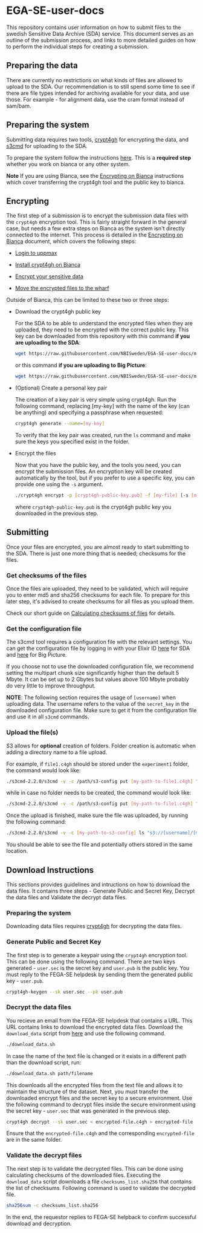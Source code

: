 # EGA-SE-user-docs

This repository contains user information on how to submit files to the swedish
Sensitive Data Archive (SDA) service. This document serves as an outline of the submission process, 
and links to more detailed guides on how to perform the individual steps for creating a submission.

## Preparing the data

There are currently no restrictions on what kinds of files are allowed to upload
to the SDA. Our recommendation is to still spend some time to see if there are
file types intended for archiving available for your data, and use those. For
example - for alignment data, use the cram format instead of sam/bam.

## Preparing the system

Submitting data requires two tools,
[crypt4gh](https://www.ga4gh.org/news/crypt4gh-a-secure-method-for-sharing-human-genetic-data/)
for encrypting the data, and [s3cmd](https://s3tools.org/s3cmd) for uploading to
the SDA.

To prepare the system follow the instructions [here](binaries.md). This is a **required step**
whether you work on bianca or any other system.

**Note** If you are using Bianca, see the [Encrypting on Bianca](bianca.md)
instructions which cover transferring the crypt4gh tool and the public key to 
bianca.

## Encrypting

The first step of a submission is to encrypt the submission data files with the
`crypt4gh` encryption tool. This is fairly straight forward in the general case,
but needs a few extra steps on Bianca as the system isn't directly
connected to the internet. This process is detailed in the
[Encrypting on Bianca](bianca.md) document, which covers the following steps:

  - [Login to uppmax](bianca.md#login-to-uppmax)

  - [Install crypt4gh on Bianca](bianca.md#install-crypt4gh-on-bianca)

  - [Encrypt your sensitive data](bianca.md#encrypt-your-sensitive-data)

  - [Move the encrypted files to the wharf](bianca.md#move-encrypted-files-to-the-wharf-for-upload)

Outside of Bianca, this can be limited to these two or three steps:

 - Download the crypt4gh public key

   For the SDA to be able to understand the encrypted files when they are
   uploaded, they need to be encrypted with the correct public key. This key can
   be downloaded from this repository with this command <strong>if you are uploading to the SDA</strong>:
   ```bash
   wget https://raw.githubusercontent.com/NBISweden/EGA-SE-user-docs/main/crypt4gh_key.pub
   ```
   or this command <strong>if you are uploading to Big Picture</strong>:
   ```bash
   wget https://raw.githubusercontent.com/NBISweden/EGA-SE-user-docs/main/crypt4gh_bp_key.pub
   ```

 - (Optional) Create a personal key pair

   The creation of a key pair is very simple using crypt4gh. Run the following
   command, replacing [my-key] with the name of the key (can be anything) and
   specifying a passphrase when requested:
   
   ```bash
   crypt4gh generate --name=[my-key]
   ```

   To verify that the key pair was created, run the `ls` command and make sure
   the keys you specified exist in the folder.

 - Encrypt the files

   Now that you have the public key, and the tools you need, you can encrypt the
   submission files. An encryption key will be created automatically by the
   tool, but if you prefer to use a specific key, you can provide one using the
   `-s` argument.

   ```bash
   ./crypt4gh encrypt -p [crypt4gh-public-key.pub] -f [my-file] [-s [my-key].sec.pem]
   ```
   where `crypt4gh-public-key.pub` is the crypt4gh public key you downloaded in the previous step.

## Submitting

Once your files are encrypted, you are almost ready to start submitting to the
SDA. There is just one more thing that is needed; checksums for the files.

### Get checksums of the files

Once the files are uploaded, they need to be validated, which will require you to enter md5 and sha256 checksums for each file. 
To prepare for this later step, it's advised to create checksums for all files as you upload them.

Check our short guide on [Calculating checksums of files](checksums.md) for details.

### Get the configuration file

The s3cmd tool requires a configuration file with the relevant settings. You
can get the configuration file by logging in with your Elixir ID
[here](https://login.sda.nbis.se/) for SDA and [here](https://login.bp.nbis.se/) for Big Picture.

If you choose not to use the downloaded configuration file, we recommend
setting the multipart chunk size significantly higher than the default 5 Mbyte.
It can be set up to 2 Gbytes but values above 100 Mbyte probably do very little
to improve throughput.

**NOTE**: The following section requires the usage of `[username]` when uploading data.
The username refers to the value of the `secret_key` in the downloaded configuration file. 
Make sure to get it from the configuration file and use it in all `s3cmd` commands.

### Upload the file(s)

S3 allows for **optional** creation of folders. Folder creation is automatic
when adding a directory name to a file upload.

For example, if `file1.c4gh` should be stored under the `experiment1` folder,
the command would look like:

```bash
./s3cmd-2.2.0/s3cmd -v -c /path/s3-config put [my-path-to-file1.c4gh] "s3://[username]/experiment1/file1.c4gh"
```

while in case no folder needs to be created, the command would look like:

```bash
./s3cmd-2.2.0/s3cmd -v -c /path/s3-config put [my-path-to-file1.c4gh] "s3://[username]/file1.c4gh"
```

Once the upload is finished, make sure the file was uploaded, by running the
following command:

```bash
./s3cmd-2.2.0/s3cmd -v -c [my-path-to-s3-config] ls "s3://[username]/[my-s3-path]/"
```

You should be able to see the file and potentially others stored in the same
location.


## Download Instructions

This sections provides guidelines and intructions on how to download the data files. It contains three steps - Generate Public and Secret Key, Decrypt the data files and Validate the decrypt data files. 

### Preparing the system

Downloading data files requires [crypt4gh](https://www.ga4gh.org/news/crypt4gh-a-secure-method-for-sharing-human-genetic-data/)
for decrypting the data files. 


### Generate Public and Secret Key

The first step is to generate a keypair using the `crypt4gh` encryption tool. This can be done using the following command. There are two keys generated - `user.sec` is the secret key and `user.pub` is the public key. You must reply to the FEGA-SE helpdesk by sending them the generated public key - `user.pub`. 

```bash
crypt4gh-keygen --sk user.sec --pk user.pub
```

### Decrypt the data files

You recieve an email from the FEGA-SE helpdesk that contains a URL. This URL contains links to download the encrypted data files. Download the `download_data` script from [here](https://github.com/NBISweden/LocalEGA-SE-Deployment/blob/refactor/one-checksum-file/dev-tools/publicize_file/download_data.sh) and use the following command.


```bash
./download_data.sh
```
In case the name of the text file is changed or it exists in a different path than the download script, run:

```bash
./download_data.sh path/filename
```

This downloads all the encrypted files from the text file and allows it to maintain the structure of the dataset. Next, you must transfer the downloaded encrypt files and the secret key to a secure environment. Use the following command to decrypt files inside the secure environment using the secret key - `user.sec` that was generated in the previous step.

```bash
crypt4gh decrypt --sk user.sec < encrypted-file.c4gh > encrypted-file
```
Ensure that the `encrypted-file.c4gh` and the corresponding `encrypted-file` are in the same folder. 


### Validate the decrypt files

The next step is to validate the decrypted files. This can be done using calculating checksums of the downloaded files. Executing the `download_data` script downloads a file `checksums_list.sha256` that contains the list of checksums. Following command is used to validate the decrypted file.

```bash
sha256sum -c checksums_list.sha256
```

In the end, the requestor replies to FEGA-SE helpback to confirm successful download and decryption.


